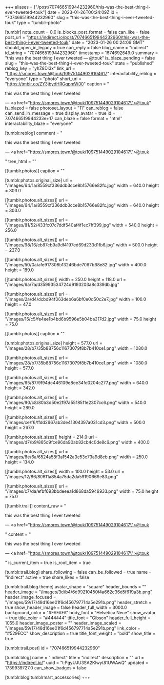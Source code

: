 +++
aliases = ["/post/707466519944232960/this-was-the-best-thing-i-ever-tweeted-touk"]
date = 2023-01-26T00:24:09Z
id = "707466519944232960"
slug = "this-was-the-best-thing-i-ever-tweeted-touk"
type = "tumblr-photo"

[tumblr]
note_count = 0.0
is_blocks_post_format = false
can_like = false
post_url = "https://indirect.io/post/707466519944232960/this-was-the-best-thing-i-ever-tweeted-touk"
date = "2023-01-26 00:24:09 GMT"
should_open_in_legacy = true
can_reply = false
blog_name = "indirect"
id_string = "707466519944232960"
timestamp = 1674692649.0
summary = "this was the best thing I ever tweeted — @touk"
is_blaze_pending = false
slug = "this-was-the-best-thing-i-ever-tweeted-touk"
state = "published"
reblog_key = "yhZ8Di3x"
link_url = "https://smores.town/@touk/109751449029104617"
interactability_reblog = "everyone"
type = "photo"
short_url = "https://tmblr.co/ZY3jbydHRGqpmW00"
caption = "<p>this was the best thing I ever tweeted</p> — <a href=\"https://smores.town/@touk/109751449029104617\">@touk</a>"
is_blazed = false
photoset_layout = "11"
can_reblog = false
can_send_in_message = true
display_avatar = true
id = 7.07466519944233e+17
can_blaze = false
format = "html"
interactability_blaze = "everyone"

[tumblr.reblog]
comment = "<p><p>this was the best thing I ever tweeted</p> — <a href=\"https://smores.town/@touk/109751449029104617\">@touk</a></p>"
tree_html = ""

[[tumblr.photos]]
caption = ""

[tumblr.photos.original_size]
url = "/images/64/1a/8559cf336ddb3cce8b15766e82fc.jpg"
width = 640.0
height = 303.0

[[tumblr.photos.alt_sizes]]
url = "/images/64/1a/8559cf336ddb3cce8b15766e82fc.jpg"
width = 640.0
height = 303.0

[[tumblr.photos.alt_sizes]]
url = "/images/81/52/433fc07c7ddf540af4f1ec7ff399.jpg"
width = 540.0
height = 256.0

[[tumblr.photos.alt_sizes]]
url = "/images/98/16/eb87cb9a9df4197ed69d233d1fb6.jpg"
width = 500.0
height = 237.0

[[tumblr.photos.alt_sizes]]
url = "/images/50/0a/afe917308b13246bde7067b68e82.jpg"
width = 400.0
height = 189.0

[[tumblr.photos.alt_sizes]]
width = 250.0
height = 118.0
url = "/images/6a/7a/d35993534724d9193203a8c339db.jpg"

[[tumblr.photos.alt_sizes]]
url = "/images/2a/d4/dcbd94f063deb6a6bf0e0d50c2e7.jpg"
width = 100.0
height = 47.0

[[tumblr.photos.alt_sizes]]
url = "/images/15/c5/fe4ee1b4bd6b9596e5b04ba317d2.jpg"
width = 75.0
height = 75.0

[[tumblr.photos]]
caption = ""

[tumblr.photos.original_size]
height = 577.0
url = "/images/28/b7/35b88756c11673079f8b7b410ce1.png"
width = 1080.0

[[tumblr.photos.alt_sizes]]
url = "/images/28/b7/35b88756c11673079f8b7b410ce1.png"
width = 1080.0
height = 577.0

[[tumblr.photos.alt_sizes]]
url = "/images/65/87/9f94dc446109e8ee34fd0204c277.png"
width = 640.0
height = 342.0

[[tumblr.photos.alt_sizes]]
url = "/images/90/c8/80b3d50e2f97a5518511e2307cc6.png"
width = 540.0
height = 289.0

[[tumblr.photos.alt_sizes]]
url = "/images/ce/f6/ffdd2667ab3de41304397a031cd3.png"
width = 500.0
height = 267.0

[[tumblr.photos.alt_sizes]]
height = 214.0
url = "/images/d7/b9/865d9fce96da90ab82cb4c0de8c6.png"
width = 400.0

[[tumblr.photos.alt_sizes]]
url = "/images/8e/6a/6524a58f3a1542a3e53c73a9d8cb.png"
width = 250.0
height = 134.0

[[tumblr.photos.alt_sizes]]
width = 100.0
height = 53.0
url = "/images/12/86/80611a854a75da2da59190669e83.png"

[[tumblr.photos.alt_sizes]]
url = "/images/c7/da/efbf693bbdeeea1d868da5949933.png"
width = 75.0
height = 75.0

[[tumblr.trail]]
content_raw = "<p><p>this was the best thing I ever tweeted</p> — <a href=\"https://smores.town/@touk/109751449029104617\">@touk</a></p>"
content = "<p><p>this was the best thing I ever tweeted</p> &mdash; <a href=\"https://smores.town/@touk/109751449029104617\">@touk</a></p>"
is_current_item = true
is_root_item = true

[tumblr.trail.blog]
share_following = false
can_be_followed = true
name = "indirect"
active = true
share_likes = false

[tumblr.trail.blog.theme]
avatar_shape = "square"
header_bounds = ""
header_image = "/images/3d/b4/6d99210450f4a662c36d5f619a3b.png"
header_image_focused = "/images/59/17/48d16ee01f6d456797714a5e291b.png"
header_stretch = true
show_header_image = false
header_full_width = 3000.0
background_color = "#FAFAFA"
body_font = "Helvetica Neue"
show_avatar = true
title_color = "#444444"
title_font = "Gibson"
header_full_height = 1055.0
header_image_poster = ""
header_image_scaled = "/images/59/17/48d16ee01f6d456797714a5e291b.png"
link_color = "#529ECC"
show_description = true
title_font_weight = "bold"
show_title = true

[tumblr.trail.post]
id = "707466519944232960"

[tumblr.blog]
name = "indirect"
title = "indirect"
description = ""
url = "https://indirect.io/"
uuid = "t:PgyUJU3SA2Klwyt81UWAwQ"
updated = 1739939727.0
can_show_badges = false

[tumblr.blog.tumblrmart_accessories]
+++
